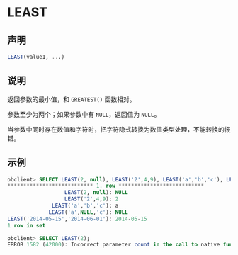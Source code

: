 # LEAST

## 声明

```sql
LEAST(value1, ...)
```

## 说明

返回参数的最小值，和 `GREATEST()` 函数相对。

参数至少为两个；如果参数中有 `NULL`，返回值为 `NULL`。

当参数中同时存在数值和字符时，把字符隐式转换为数值类型处理，不能转换的报错。

## 示例

```sql
obclient> SELECT LEAST(2, null), LEAST('2',4,9), LEAST('a','b','c'), LEAST('a',NULL,'c'), LEAST('2014-05-15','2014-06-01')\G
*************************** 1. row ***************************
                  LEAST(2, null): NULL
                  LEAST('2',4,9): 2
              LEAST('a','b','c'): a
             LEAST('a',NULL,'c'): NULL
LEAST('2014-05-15','2014-06-01'): 2014-05-15
1 row in set

obclient> SELECT LEAST(2);
ERROR 1582 (42000): Incorrect parameter count in the call to native function 'LEAST'
```
